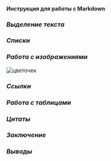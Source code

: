 #### **Инструкция для работы с Markdown**
### _Выделение текста_
### _Списки_
### _Работа с изображениями_
![цветочек](Chrysanthemum.jpg)
### _Ссылки_
### _Работа с таблицами_
### _Цитаты_
### _Заключение_
### _Выводы_